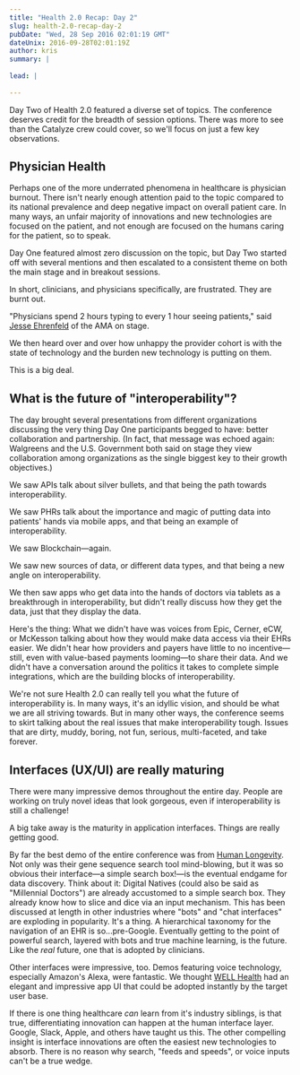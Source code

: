 ```yaml
---
title: "Health 2.0 Recap: Day 2"
slug: health-2.0-recap-day-2
pubDate: "Wed, 28 Sep 2016 02:01:19 GMT"
dateUnix: 2016-09-28T02:01:19Z
author: kris
summary: |
    
lead: |
    
---
```


Day Two of Health 2.0 featured a diverse set of topics. The conference deserves credit for the breadth of session options. There was more to see than the Catalyze crew could cover, so we'll focus on just a few key observations.  

## Physician Health

Perhaps one of the more underrated phenomena in healthcare is physician burnout. There isn't nearly enough attention paid to the topic compared to its national prevalence and deep negative impact on overall patient care. In many ways, an unfair majority of innovations and new technologies are focused on the patient, and not enough are focused on the humans caring for the patient, so to speak.

Day One featured almost zero discussion on the topic, but Day Two started off with several mentions and then escalated to a consistent theme on both the main stage and in breakout sessions.

In short, clinicians, and physicians specifically, are frustrated. They are burnt out.

"Physicians spend 2 hours typing to every 1 hour seeing patients," said [Jesse Ehrenfeld][1] of the AMA on stage.

We then heard over and over how unhappy the provider cohort is with the state of technology and the burden new technology is putting on them.

This is a big deal.  

## What is the future of "interoperability"?

The day brought several presentations from different organizations discussing the very thing Day One participants begged to have: better collaboration and partnership. (In fact, that message was echoed again: Walgreens and the U.S. Government both said on stage they view collaboration among organizations as the single biggest key to their growth objectives.)

We saw APIs talk about silver bullets, and that being the path towards interoperability.

We saw PHRs talk about the importance and magic of putting data into patients' hands via mobile apps, and that being an example of interoperability.

We saw Blockchain—again.

We saw new sources of data, or different data types, and that being a new angle on interoperability.

We then saw apps who get data into the hands of doctors via tablets as a breakthrough in interoperability, but didn't really discuss how they get the data, just that they display the data.

Here's the thing: What we didn't have was voices from Epic, Cerner, eCW, or McKesson talking about how they would make data access via their EHRs easier. We didn't hear how providers and payers have little to no incentive—still, even with value-based payments looming—to share their data. And we didn't have a conversation around the politics it takes to complete simple integrations, which are the building blocks of interoperability.

We're not sure Health 2.0 can really tell you what the future of interoperability is. In many ways, it's an idyllic vision, and should be what we are all striving towards. But in many other ways, the conference seems to skirt talking about the real issues that make interoperability tough. Issues that are dirty, muddy, boring, not fun, serious, multi-faceted, and take forever.  

## Interfaces (UX/UI) are really maturing

There were many impressive demos throughout the entire day. People are working on truly novel ideas that look gorgeous, even if interoperability is still a challenge!

A big take away is the maturity in application interfaces. Things are really getting good.

By far the best demo of the entire conference was from [Human Longevity][2]. Not only was their gene sequence search tool mind-blowing, but it was so obvious their interface—a simple search box!—is the eventual endgame for data discovery. Think about it: Digital Natives (could also be said as "Millennial Doctors") are already accustomed to a simple search box. They already know how to slice and dice via an input mechanism. This has been discussed at length in other industries where "bots" and "chat interfaces" are exploding in popularity. It's a thing. A hierarchical taxonomy for the navigation of an EHR is so...pre-Google. Eventually getting to the point of powerful search, layered with bots and true machine learning, is the future. Like the _real_ future, one that is adopted by clinicians.

Other interfaces were impressive, too. Demos featuring voice technology, especially Amazon's Alexa, were fantastic. We thought [WELL Health][3] had an elegant and impressive app UI that could be adopted instantly by the target user base.

If there is one thing healthcare _can_ learn from it's industry siblings, is that true, differentiating innovation can happen at the human interface layer. Google, Slack, Apple, and others have taught us this. The other compelling insight is interface innovations are often the easiest new technologies to absorb. There is no reason why search, "feeds and speeds", or voice inputs can't be a true wedge.

[1]: http://drjesse.com/
[2]: http://www.humanlongevity.com/
[3]: https://wellapp.com/
